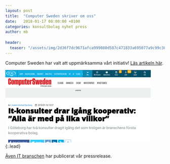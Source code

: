 ```yaml
---
layout: post
title:  "Computer Sweden skriver om oss"
date:   2018-01-17 08:00:00 +0100
categories: konsultbolag nyhet press
author: mb

header:
  teaser: "/assets/img/2d36f7dc9671afca999080d587c471833a695077a9c99c38650fa78710ff2697.png"
---
```

Computer Sweden har valt att uppmärksamma vårt initiativ! [Läs artikeln här](https://computersweden.idg.se/2.2683/1.696092/it-konsulter-kooperativ).

![Full-width image](/assets/img/2d36f7dc9671afca999080d587c471833a695077a9c99c38650fa78710ff2697.png){:.lead}

[Även IT branschen](https://itbranschen.idg.se/2018/01/16/kooperativt-it-konsultbolag-satsar-i-goteborg/) har publicerat vår pressrelease.